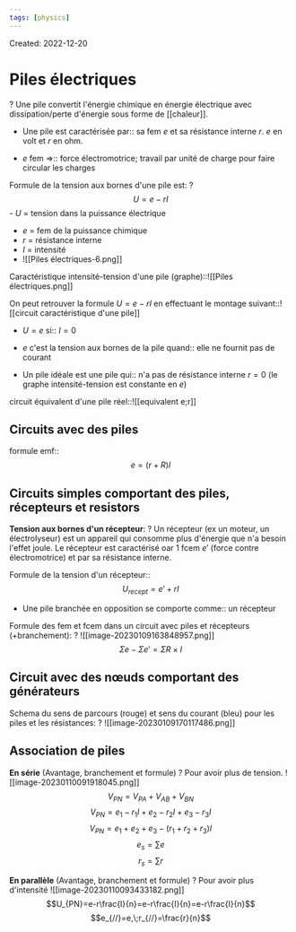 ```yaml
---
tags: [physics] 
---
```

Created: 2022-12-20

# Piles électriques
?
Une pile convertit l'énergie chimique en énergie électrique avec dissipation/perte d'énergie sous forme de [[chaleur]].
<!--SR:!2023-05-16,70,190-->

- Une pile est caractérisée par:: sa fem $e$ et sa résistance interne $r$. $e$ en volt et $r$ en ohm.
<!--SR:!2023-03-23,40,286-->

<!--SR:!2023-02-27,33,190-->
- $e$ fem =>:: force électromotrice; travail par unité de charge pour faire circular les charges
<!--SR:!2023-05-20,91,246-->

Formule de la tension aux bornes d'une pile est:
?
$$U=e-rI$$- $U$ = tension dans la puissance électrique
- $e$ = fem de la puissance chimique
- $r$ = résistance interne 
- $I$ = intensité
- ![[Piles électriques-6.png]]
<!--SR:!2023-06-21,99,226-->

Caractéristique intensité-tension d'une pile (graphe)::![[Piles électriques.png]]
<!--SR:!2023-05-12,86,246-->

On peut retrouver la formule $U=e-rI$ en effectuant le montage suivant::![[circuit caractéristique d'une pile]]
<!--SR:!2023-05-06,84,246-->

- $U=e$ si:: $I=0$
<!--SR:!2023-04-25,76,246-->
- $e$ c'est la tension aux bornes de la pile quand:: elle ne fournit pas de courant
<!--SR:!2023-05-25,94,246-->
- Un pile idéale est une pile qui:: n'a pas de résistance interne $r=0$ (le graphe intensité-tension est constante en $e$)
<!--SR:!2023-05-04,81,246-->

circuit équivalent d'une pile réel::![[equivalent e;r]]
<!--SR:!2023-04-04,63,246-->

## Circuits avec des piles
formule emf::$$e=(r+R)I$$
<!--SR:!2023-07-13,113,226-->


## Circuits simples comportant des piles, récepteurs et resistors

**Tension aux bornes d'un récepteur**:
?
Un récepteur (ex un moteur, un électrolyseur) est un appareil qui consomme plus d'énergie que n'a besoin l'effet joule.
Le récepteur est caractérisé oar 1 fcem $e'$ (force contre électromotrice) et par sa résistance interne. 
<!--SR:!2023-05-14,74,240-->

Formule de la tension  d'un récepteur::$$U_{recept}=e'+rI$$
<!--SR:!2023-06-15,94,240-->
- Une pile branchée en opposition se comporte comme:: un récepteur
<!--SR:!2023-06-15,96,240-->


Formule des fem et fcem dans un circuit avec piles et récepteurs (+branchement):
?
![[image-20230109163848957.png]]
$$\Sigma{e} - \Sigma{e'}=\Sigma{R}\times I$$
<!--SR:!2023-05-13,74,240-->

## Circuit avec des nœuds comportant des générateurs

Schema du sens de parcours (rouge) et sens du courant (bleu) pour les piles et les résistances:
?
![[image-20230109170117486.png]]
<!--SR:!2023-06-25,101,240-->

## Association de piles
**En série** (Avantage, branchement et formule)
?
Pour avoir plus de tension.
![[image-20230110091918045.png]]$$V_{PN}=V_{PA}+V_{AB}+V_{BN}$$
$$V_{PN}=e_{1}-r_{1}I+e_{2}-r_{2}I+e_{3}-r_{3}I$$
$$V_{PN}=e_{1}+e_{2}+e_{3}-(r_{1}+r_{2}+r_{3})I$$
$$e_s=\sum{e}$$$$r_s=\sum\limits{r}$$
<!--SR:!2023-06-01,84,240-->

**En parallèle** (Avantage, branchement et formule)
?
Pour avoir plus d'intensité
![[image-20230110093433182.png]]
$$U_{PN}=e-r\frac{I}{n}=e-r\frac{I}{n}=e-r\frac{I}{n}$$
$$e_{//}=e,\;r_{//}=\frac{r}{n}$$
<!--SR:!2023-05-15,74,240-->








